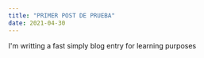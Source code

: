 ```yaml
---
title: "PRIMER POST DE PRUEBA"
date: 2021-04-30
---
```

I'm writting a fast simply blog entry for learning purposes
